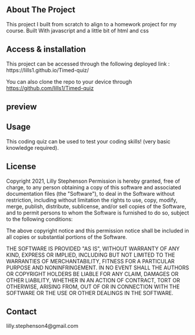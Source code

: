 <h2>About The Project</h2>
This project I built from scratch to align to a homework project for my course.
Built With
javascript
and a little bit of html and css
<h2>Access & installation</h2>
This project can be accessed through the following deployed link : https://lills1.github.io/Timed-quiz/

You can also clone the repo to your device through https://github.com/lills1/Timed-quiz

<h2>preview </h2>
<href="https://github.com/lills1/Timed-quiz/blob/main/_C__Users_Lilly_timed-quiz_Timed-quiz_index.html.png">

<h2>Usage</h2>
This coding quiz can be used to test your coding skills! (very basic knowledge required).

<h2>License</h2>
Copyright 2021, Lilly Stephenson
Permission is hereby granted, free of charge, to any person obtaining a copy of this software and associated documentation files (the "Software"), to deal in the Software without restriction, including without limitation the rights to use, copy, modify, merge, publish, distribute, sublicense, and/or sell copies of the Software, and to permit persons to whom the Software is furnished to do so, subject to the following conditions:

The above copyright notice and this permission notice shall be included in all copies or substantial portions of the Software.

THE SOFTWARE IS PROVIDED "AS IS", WITHOUT WARRANTY OF ANY KIND, EXPRESS OR IMPLIED, INCLUDING BUT NOT LIMITED TO THE WARRANTIES OF MERCHANTABILITY, FITNESS FOR A PARTICULAR PURPOSE AND NONINFRINGEMENT. IN NO EVENT SHALL THE AUTHORS OR COPYRIGHT HOLDERS BE LIABLE FOR ANY CLAIM, DAMAGES OR OTHER LIABILITY, WHETHER IN AN ACTION OF CONTRACT, TORT OR OTHERWISE, ARISING FROM, OUT OF OR IN CONNECTION WITH THE SOFTWARE OR THE USE OR OTHER DEALINGS IN THE SOFTWARE.

<h2> Contact </h2>
lilly.stephenson4@gmail.com
